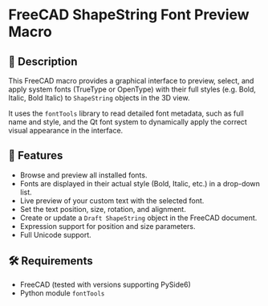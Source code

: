 # FreeCAD ShapeString Font Preview Macro

## 📝 Description

This FreeCAD macro provides a graphical interface to preview, select, and apply system fonts (TrueType or OpenType) with their full styles (e.g. Bold, Italic, Bold Italic) to `ShapeString` objects in the 3D view.

It uses the `fontTools` library to read detailed font metadata, such as full name and style, and the Qt font system to dynamically apply the correct visual appearance in the interface.

## 🎯 Features

- Browse and preview all installed fonts.
- Fonts are displayed in their actual style (Bold, Italic, etc.) in a drop-down list.
- Live preview of your custom text with the selected font.
- Set the text position, size, rotation, and alignment.
- Create or update a `Draft ShapeString` object in the FreeCAD document.
- Expression support for position and size parameters.
- Full Unicode support.

## 🛠 Requirements

- FreeCAD (tested with versions supporting PySide6)
- Python module `fontTools`  
